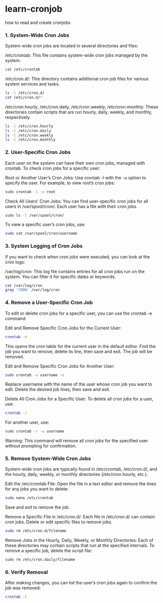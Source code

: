 # learn-cronjob
how to read and create cronjobs

### 1. System-Wide Cron Jobs
System-wide cron jobs are located in several directories and files:

/etc/crontab: This file contains system-wide cron jobs managed by the system.

```bash
cat /etc/crontab
```
/etc/cron.d/: This directory contains additional cron job files for various system services and tasks.
```bash
ls -l /etc/cron.d/
cat /etc/cron.d/*
```
/etc/cron.hourly, /etc/cron.daily, /etc/cron.weekly, /etc/cron.monthly: These directories contain scripts that are run hourly, daily, weekly, and monthly, respectively.

```bash
ls -l /etc/cron.hourly
ls -l /etc/cron.daily
ls -l /etc/cron.weekly
ls -l /etc/cron.monthly
```
### 2. User-Specific Cron Jobs
Each user on the system can have their own cron jobs, managed with crontab. To check cron jobs for a specific user:

Root or Another User’s Cron Jobs: Use crontab -l with the -u option to specify the user. For example, to view root’s cron jobs:

```bash
sudo crontab -l -u root
```
Check All Users’ Cron Jobs: You can find user-specific cron jobs for all users in /var/spool/cron/. Each user has a file with their cron jobs.

```bash
sudo ls -l /var/spool/cron/
```
To view a specific user’s cron jobs, use:
```bash
sudo cat /var/spool/cron/username
```
### 3. System Logging of Cron Jobs
If you want to check when cron jobs were executed, you can look at the cron logs:

/var/log/cron: This log file contains entries for all cron jobs run on the system. You can filter it for specific dates or keywords.
```bash
cat /var/log/cron
grep 'CRON' /var/log/cron
```
### 4. Remove a User-Specific Cron Job
To edit or delete cron jobs for a specific user, you can use the crontab -e command:

Edit and Remove Specific Cron Jobs for the Current User:

```bash
crontab -e
```
This opens the cron table for the current user in the default editor. Find the job you want to remove, delete its line, then save and exit. The job will be removed.

Edit and Remove Specific Cron Jobs for Another User:

```bash
sudo crontab -u username -e
```
Replace username with the name of the user whose cron job you want to edit. Delete the desired job lines, then save and exit.

Delete All Cron Jobs for a Specific User: To delete all cron jobs for a user, use:

```bash
crontab -r
```
For another user, use:

```bash
sudo crontab -r -u username
```
Warning: This command will remove all cron jobs for the specified user without prompting for confirmation.

### 5. Remove System-Wide Cron Jobs
System-wide cron jobs are typically found in /etc/crontab, /etc/cron.d/, and the hourly, daily, weekly, or monthly directories (/etc/cron.hourly, etc.).

Edit the /etc/crontab File: Open the file in a text editor and remove the lines for any jobs you want to delete:

```bash
sudo nano /etc/crontab
```
Save and exit to remove the job.

Remove a Specific File in /etc/cron.d/: Each file in /etc/cron.d/ can contain cron jobs. Delete or edit specific files to remove jobs.

```bash
sudo rm /etc/cron.d/filename
```
Remove Jobs in the Hourly, Daily, Weekly, or Monthly Directories: Each of these directories may contain scripts that run at the specified intervals. To remove a specific job, delete the script file:

```bash
sudo rm /etc/cron.daily/filename
```
### 6. Verify Removal
After making changes, you can list the user’s cron jobs again to confirm the job was removed:

```bash
crontab -l
```
